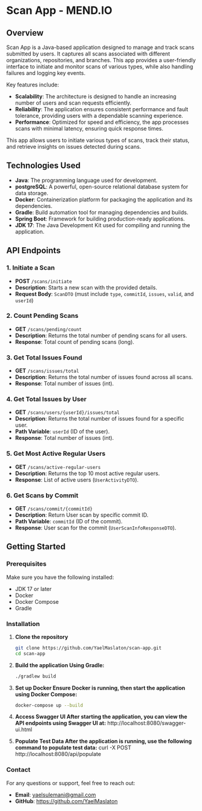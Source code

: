 # Scan App - MEND.IO

## Overview
Scan App is a Java-based application designed to manage and track scans submitted by users. It captures all scans associated with different organizations, repositories, and branches. This app provides a user-friendly interface to initiate and monitor scans of various types, while also handling failures and logging key events.

Key features include:
- **Scalability**: The architecture is designed to handle an increasing number of users and scan requests efficiently.
- **Reliability**: The application ensures consistent performance and fault tolerance, providing users with a dependable scanning experience.
- **Performance**: Optimized for speed and efficiency, the app processes scans with minimal latency, ensuring quick response times.

This app allows users to initiate various types of scans, track their status, and retrieve insights on issues detected during scans.

## Technologies Used
- **Java**: The programming language used for development.
- **postgreSQL**: A powerful, open-source relational database system for data storage.
- **Docker**: Containerization platform for packaging the application and its dependencies.
- **Gradle**: Build automation tool for managing dependencies and builds.
- **Spring Boot**: Framework for building production-ready applications.
- **JDK 17**: The Java Development Kit used for compiling and running the application.

## API Endpoints

### 1. Initiate a Scan
- **POST** `/scans/initiate`
- **Description**: Starts a new scan with the provided details.
- **Request Body**: `ScanDTO` (must include `type`, `commitId`, `issues`, `valid`, and `userId`)

### 2. Count Pending Scans
- **GET** `/scans/pending/count`
- **Description**: Returns the total number of pending scans for all users.
- **Response**: Total count of pending scans (long).

### 3. Get Total Issues Found
- **GET** `/scans/issues/total`
- **Description**: Returns the total number of issues found across all scans.
- **Response**: Total number of issues (int).

### 4. Get Total Issues by User
- **GET** `/scans/users/{userId}/issues/total`
- **Description**: Returns the total number of issues found for a specific user.
- **Path Variable**: `userId` (ID of the user).
- **Response**: Total number of issues (int).

### 5. Get Most Active Regular Users
- **GET** `/scans/active-regular-users`
- **Description**: Returns the top 10 most active regular users.
- **Response**: List of active users (`UserActivityDTO`).

### 6. Get Scans by Commit
- **GET** `/scans/commit/{commitId}`
- **Description**: Return User scan by specific commit ID.
- **Path Variable**: `commitId` (ID of the commit).
- **Response**: User scan for the commit (`UserScanInfoResponseDTO`).

## Getting Started

### Prerequisites
Make sure you have the following installed:
- JDK 17 or later
- Docker
- Docker Compose
- Gradle 

### Installation

1. **Clone the repository**
   ```bash
   git clone https://github.com/YaelMaslaton/scan-app.git
   cd scan-app

2. **Build the application Using Gradle:**
   ```bash
   ./gradlew build
3. **Set up Docker Ensure Docker is running, then start the application using Docker Compose:**
   ```bash
   docker-compose up --build
4. **Access Swagger UI After starting the application, you can view the API endpoints using Swagger UI at:**
   http://localhost:8080/swagger-ui.html

5. **Populate Test Data After the application is running, use the following command to populate test data:**
    curl -X POST http://localhost:8080/api/populate

### Contact
For any questions or support, feel free to reach out:

- **Email**: yaelsulemani@gmail.com
- **GitHub**: https://github.com/YaelMaslaton
